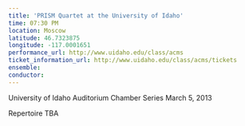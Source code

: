 ```yaml
---
title: 'PRISM Quartet at the University of Idaho'
time: 07:30 PM
location: Moscow
latitude: 46.7323875
longitude: -117.0001651
performance_url: http://www.uidaho.edu/class/acms
ticket_information_url: http://www.uidaho.edu/class/acms/tickets
ensemble: 
conductor: 
---
```

University of Idaho
Auditorium Chamber Series
March 5, 2013

Repertoire TBA